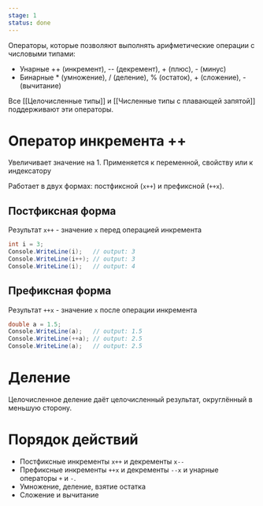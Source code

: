 ```yaml
---
stage: 1
status: done
---
```

Операторы, которые позволяют выполнять арифметические операции с числовыми типами:

- Унарные ++ (инкремент), -- (декремент), + (плюс), - (минус)
- Бинарные * (умножение), / (деление), % (остаток), + (сложение), - (вычитание)

Все [[Целочисленные типы]] и [[Численные типы с плавающей запятой]] поддерживают эти операторы.

# Оператор инкремента ++

Увеличивает значение на 1. Применяется к переменной, свойству или к индексатору

Работает в двух формах: постфиксной (`x++`) и префиксной (`++x`).

## Постфиксная форма

Результат `x++` - значение `x` перед операцией инкремента

```csharp
int i = 3;
Console.WriteLine(i);   // output: 3
Console.WriteLine(i++); // output: 3
Console.WriteLine(i);   // output: 4
```

## Префиксная форма

Результат `++x` - значение `x` после операции инкремента

```csharp
double a = 1.5;
Console.WriteLine(a);   // output: 1.5
Console.WriteLine(++a); // output: 2.5
Console.WriteLine(a);   // output: 2.5
```

# Деление

Целочисленное деление даёт целочисленный результат, округлённый в меньшую сторону.

# Порядок действий

- Постфиксные инкременты `x++` и декременты `x--`
- Префиксные инкременты `++x` и декременты `--x` и унарные операторы `+` и `-`.
- Умножение, деление, взятие остатка
- Сложение и вычитание